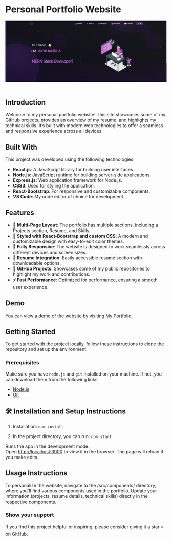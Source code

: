 # Personal Portfolio Website

<div align="center">
  <img alt="Demo" src="./Images/Laptop view.png" />
</div>

<br/>

## Introduction

Welcome to my personal portfolio website! This site showcases some of my GitHub projects, provides an overview of my resume, and highlights my technical skills. It’s built with modern web technologies to offer a seamless and responsive experience across all devices.

## Built With

This project was developed using the following technologies:

- **React.js**: A JavaScript library for building user interfaces.
- **Node.js**: JavaScript runtime for building server-side applications.
- **Express.js**: Web application framework for Node.js.
- **CSS3**: Used for styling the application.
- **React-Bootstrap**: For responsive and customizable components.
- **VS Code**: My code editor of choice for development.

## Features

- **📖 Multi-Page Layout**: The portfolio has multiple sections, including a Projects section, Resume, and Skills.
- **🎨 Styled with React-Bootstrap and custom CSS**: A modern and customizable design with easy-to-edit color themes.
- **📱 Fully Responsive**: The website is designed to work seamlessly across different devices and screen sizes.
- **📝 Resume Integration**: Easily accessible resume section with downloadable options.
- **🔗 GitHub Projects**: Showcases some of my public repositories to highlight my work and contributions.
- **⚡ Fast Performance**: Optimized for performance, ensuring a smooth user experience.

## Demo

You can view a demo of the website by visiting [My Portfolio](https://jay-flame.vercel.app/).

## Getting Started

To get started with the project locally, follow these instructions to clone the repository and set up the environment.

### Prerequisites

Make sure you have `node.js` and `git` installed on your machine. If not, you can download them from the following links:

- [Node.js](https://nodejs.org/)
- [Git](https://git-scm.com/)

## 🛠 Installation and Setup Instructions

1. Installation: `npm install`

2. In the project directory, you can run: `npm start`

Runs the app in the development mode.\
Open [http://localhost:3000](http://localhost:3000) to view it in the browser.
The page will reload if you make edits.

## Usage Instructions

To personalize the website, navigate to the /src/components/ directory, where you'll find various components used in the portfolio. Update your information (projects, resume details, technical skills) directly in the respective components.

### Show your support

If you find this project helpful or inspiring, please consider giving it a star ⭐ on GitHub.